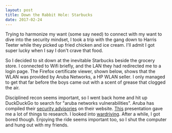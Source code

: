 ```yaml
---
layout: post
title: Down the Rabbit Hole: Starbucks
date: 2017-02-24
---
```


Trying to harmonize my want (some say need) to connect with my want to dive into the security mindset, I took a trip with the gang down to Harris Teeter while they picked up fried chicken and ice cream. I'll admit I got super lucky when I say I don't crave that food.

So I decided to sit down at the inevitable Starbucks beside the grocery store. I connected to Wifi briefly, and the LAN they had redirected me to a login page. The Firefox certificate viewer, shown below, shows that the WLAN was provided by Aruba Networks, a HP WLAN seller. I only managed to get that far before the boys came out with a scent of grease that clogged the air.

Disciplined recon seems important, so I went back home and hit up DuckDuckGo to search for "aruba networks vulnerabilities". Aruba has compiled their [security advisories][aruba] on their website. [This][presentation] presentation gave me a lot of things to research. I looked into [wardriving][wardriving]. After a while, I got bored though. Enjoying the ride seems important too, so I shut the computer and hung out with my friends.

[aruba]:http://www.arubanetworks.com/support-services/security-bulletins/
[presentation]:http://www.willhackforsushi.com/presentations/Wireless_Threats_Practical_Exploits.pdf
[wardriving]:https://en.wikipedia.org/wiki/Wardriving
